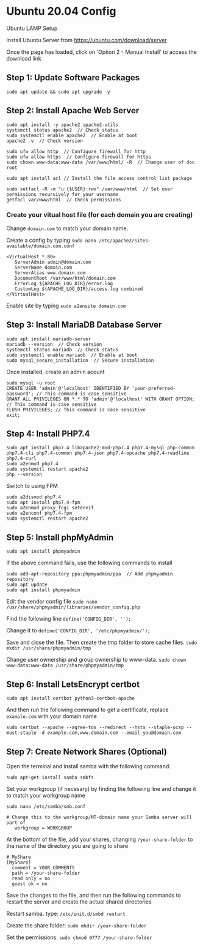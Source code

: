 # Ubuntu 20.04 Config

Ubuntu LAMP Setup

Install Ubuntu Server from https://ubuntu.com/download/server

Once the page has loaded, click on 'Option 2 - Manual Install' to access the download link

## Step 1: Update Software Packages
```
sudo apt update && sudo apt upgrade -y
```


## Step 2: Install Apache Web Server
```
sudo apt install -y apache2 apache2-utils
systemctl status apache2  // Check status
sudo systemctl enable apache2  // Enable at boot
apache2 -v  // Check version

sudo ufw allow http  // Configure firewall for http
sudo ufw allow https  // Configure firewall for https
sudo chown www-data:www-data /var/www/html/ -R  // Change user of doc root

sudo apt install acl // Install the file access control list package

sudo setfacl -R -m "u:{$USER}:rwx" /var/www/html  // Set user permissions recursively for your username
getfacl var/www/html  // Check permissions
```

### Create your vitual host file (for each domain you are creating)

Change `domain.com` to match your domain name.

Create a config by typing `sudo nano /etc/apache2/sites-available/domain.com.conf`

```
<VirtualHost *:80>
   ServerAdmin admin@domain.com
   ServerName domain.com
   ServerAlias www.domain.com
   DocumentRoot /var/www/html/domain.com
   ErrorLog ${APACHE_LOG_DIR}/error.log
   CustomLog ${APACHE_LOG_DIR}/access.log combined
</VirtualHost>
```
Enable site by typing `sudo a2ensite domain.com`
   
## Step 3: Install MariaDB Database Server
```
sudo apt install mariadb-server
mariadb --version  // Check version
systemctl status mariadb  // Check status
sudo systemctl enable mariadb  // Enable at boot
sudo mysql_secure_installation  // Secure installation
```

Once installed, create an admin acount
```
sudo mysql -u root
CREATE USER 'admin'@'localhost' IDENTIFIED BY 'your-preferred-password'; // This command is case sensitive
GRANT ALL PRIVILEGES ON *.* TO 'admin'@'localhost' WITH GRANT OPTION; // This command is case sensitive
FLUSH PRIVILEGES; // This command is case sensitive
exit;
```

## Step 4: Install PHP7.4
```
sudo apt install php7.4 libapache2-mod-php7.4 php7.4-mysql php-common php7.4-cli php7.4-common php7.4-json php7.4-opcache php7.4-readline php7.4-curl
sudo a2enmod php7.4
sudo systemctl restart apache2
php --version
```

Switch to using FPM
```
sudo a2dismod php7.4
sudo apt install php7.4-fpm
sudo a2enmod proxy_fcgi setenvif
sudo a2enconf php7.4-fpm
sudo systemctl restart apache2
```

## Step 5: Install phpMyAdmin
```
sudo apt install phpmyadmin
```

If the above command fails, use the following commands to install
```
sudo add-apt-repository ppa:phpmyadmin/ppa  // Add phpmyadmin repository
sudo apt update
sudo apt install phpmyadmin
```


Edit the vendor config file `sudo nano /usr/share/phpmyadmin/libraries/vendor_config.php`

Find the following line `define('CONFIG_DIR', '');`

Change it to `define('CONFIG_DIR', '/etc/phpmyadmin/');`

Save and close the file. Then create the tmp folder to store cache files. `sudo mkdir /usr/share/phpmyadmin/tmp`

Change user ownership and group ownership to www-data. `sudo chown www-data:www-data /usr/share/phpmyadmin/tmp`


## Step 6: Install LetsEncrypt certbot
```
sudo apt install certbot python3-certbot-apache
```
And then run the following command to get a certificate, replace `example.com` with your domain name
```
sudo certbot --apache --agree-tos --redirect --hsts --staple-ocsp --must-staple -d example.com,www.domain.com --email you@domain.com
```

## Step 7: Create Network Shares (Optional)
Open the terminal and install samba with the following command:
```
sudo apt-get install samba smbfs
```

Set your workgroup (if necesary) by finding the following line and change it to match your workgroup name
```
sudo nano /etc/samba/smb.conf
```
```
# Change this to the workgroup/NT-domain name your Samba server will part of
   workgroup = WORKGROUP
```
At the bottom of the file, add your shares, changing ```/your-share-folder``` to the name of the directory you are going to share
```
# MyShare
[MyShare]
  comment = YOUR COMMENTS
  path = /your-share-folder
  read only = no
  guest ok = no
```
Save the changes to the file, and then run the following commands to restart the server and create the actual shared directories

Restart samba. type: ```/etc/init.d/smbd restart```

Create the share folder: ```sudo mkdir /your-share-folder```

Set the permissions: ```sudo chmod 0777 /your-share-folder```
 
